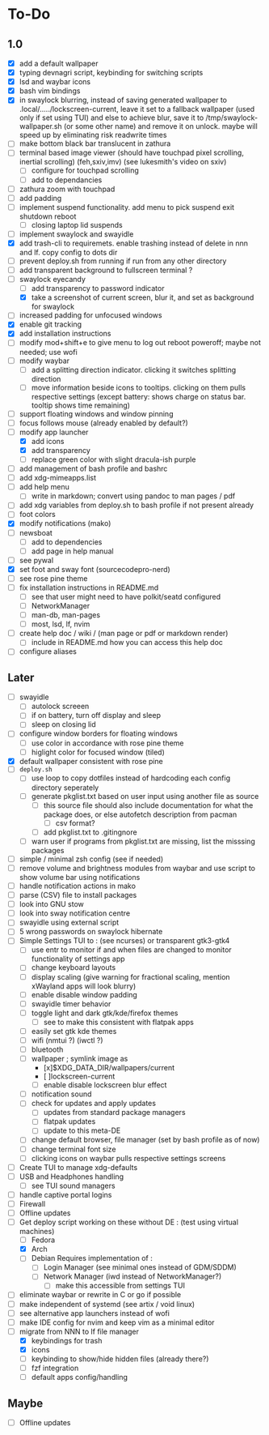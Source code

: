 # To-Do

##  1.0

- [x] add a default wallpaper
- [x] typing devnagri script, keybinding for switching scripts
- [x] lsd and waybar icons
- [x] bash vim bindings
- [x] in swaylock blurring, instead of saving generated wallpaper to .local/...../lockscreen-current, leave it set to a fallback wallpaper (used only if set using TUI) and else to achieve blur, save it to /tmp/swaylock-wallpaper.sh (or some other name) and remove it on unlock. maybe will speed up by eliminating risk readwrite times
- [ ] make bottom black bar translucent in zathura
- [ ] terminal based image viewer (should have touchpad pixel scrolling, inertial scrolling) (feh,sxiv,imv) (see lukesmith's video on sxiv)
	- [ ] configure for touchpad scrolling
	- [ ] add to dependancies
- [ ] zathura zoom with touchpad
- [ ] add padding
- [ ] implement suspend functionality. add menu to pick suspend exit shutdown reboot
	- [ ] closing laptop lid suspends
- [ ] implement swaylock and swayidle
- [x] add trash-cli to requiremets. enable trashing instead of delete in nnn and lf. copy config to dots dir
- [ ] prevent deploy.sh from running if run from any other directory
- [ ] add transparent background to fullscreen terminal ?
- [ ] swaylock eyecandy
	- [ ] add transparency to password indicator
	- [x] take a screenshot of current screen, blur it, and set as background for swaylock
- [ ] increased padding for unfocused windows
- [x] enable git tracking
- [x] add installation instructions
- [ ] modify mod+shift+e to give menu to log out reboot poweroff; maybe not needed; use wofi
- [ ] modify waybar
	- [ ] add a splitting direction indicator. clicking it switches splitting direction
	- [ ] move information beside icons to tooltips. clicking on them pulls respective settings (except battery: shows charge on status bar. tooltip shows time remaining)
- [ ] support floating windows and window pinning
- [ ] focus follows mouse (already enabled by default?)
- [ ] modify app launcher
	- [x] add icons
	- [x] add transparency
	- [ ] replace green color with slight dracula-ish purple
- [ ] add management of bash profile and bashrc
- [ ] add xdg-mimeapps.list
- [ ] add help menu
	- [ ] write in markdown; convert using pandoc to man pages / pdf
- [ ] add xdg variables from deploy.sh to bash profile if not present already
- [ ] foot colors
- [x] modify notifications (mako)
- [ ] newsboat
	- [ ] add to dependencies
	- [ ] add page in help manual
- [ ] see pywal
- [x] set foot and sway font (sourcecodepro-nerd)
- [ ] see rose pine theme
- [ ] fix installation instructions in README.md
    - [ ] see that user might need to have polkit/seatd configured
    - [ ] NetworkManager
    - [ ] man-db, man-pages
    - [ ] most, lsd, lf, nvim
- [ ] create help doc / wiki / (man page or pdf or markdown render)
    - [ ] include in README.md how you can access this help doc
- [ ] configure aliases

## Later

- [ ] swayidle
    - [ ] autolock screeen
    - [ ] if on battery, turn off display and sleep
    - [ ] sleep on closing lid
- [ ] configure window borders for floating windows
    - [ ] use color in accordance with rose pine theme
    - [ ] higlight color for focused window (tiled)
- [x] default wallpaper consistent with rose pine
- [ ] `deploy.sh`
    - [ ] use loop to copy dotfiles instead of hardcoding each config directory seperately
    - [ ] generate pkglist.txt based on user input using another file as source
        - [ ] this source file should also include documentation for what the package does, or else autofetch description from pacman
            - [ ] csv format?
        - [ ] add pkglist.txt to .gitingnore
    - [ ] warn user if programs from pkglist.txt are missing, list the misssing packages
- [ ] simple / minimal zsh config (see if needed)
- [ ] remove volume and brightness modules from waybar and use script to show volume bar using notifications
- [ ] handle notification actions in mako
- [ ] parse (CSV) file to install packages
- [ ] look into GNU stow
- [ ] look into sway notification centre
- [ ] swayidle using external script
- [ ] 5 wrong passwords on swaylock hibernate
- [ ] Simple Settings TUI to :    (see ncurses) or transparent gtk3-gtk4
	- [ ] use entr to monitor if and when files are changed to monitor functionality of settings app
	- [ ] change keyboard layouts
	- [ ] display scaling (give warning for fractional scaling, mention xWayland apps will look blurry)
	- [ ] enable disable window padding
	- [ ] swayidle timer behavior
	- [ ] toggle light and dark gtk/kde/firefox themes
		- [ ] see to make this consistent with flatpak apps
	- [ ] easily set gtk kde themes
	- [ ] wifi (nmtui ?) (iwctl ?)
	- [ ] bluetooth
	- [ ] wallpaper ;   symlink image as 
        - [x]$XDG\_DATA\_DIR/wallpapers/current
        - [ ]lockscreen-current
		- [ ] enable disable lockscreen blur effect
	- [ ] notification sound
	- [ ] check for updates and apply updates
		- [ ] updates from standard package managers
		- [ ] flatpak updates
		- [ ] update to this meta-DE
	- [ ] change default browser, file manager (set by bash profile as of now)
	- [ ] change terminal font size
	- [ ] clicking icons on waybar pulls respective settings screens
- [ ] Create TUI to manage xdg-defaults
- [ ] USB and Headphones handling
	- [ ] see TUI sound managers
- [ ] handle captive portal logins
- [ ] Firewall
- [ ] Offline updates
- [ ] Get deploy script working on these without DE : (test using virtual machines)
	- [ ] Fedora
	- [x] Arch
	- [ ] Debian
	Requires implementation of :
		- [ ] Login Manager (see minimal ones instead of GDM/SDDM)
		- [ ] Network Manager (iwd instead of NetworkManager?)
			- [ ] make this accessible from settings TUI
- [ ] eliminate waybar or rewrite in C or go if possible
- [ ] make independent of systemd (see artix / void linux)
- [ ] see alternative app launchers instead of wofi
- [ ] make IDE config for nvim and keep vim as a minimal editor
- [ ] migrate from NNN to lf file manager
	- [x] keybindings for trash
	- [x] icons
	- [ ] keybinding to show/hide hidden files (already there?)
	- [ ] fzf integration
	- [ ] default apps config/handling

## Maybe
- [ ] Offline updates
